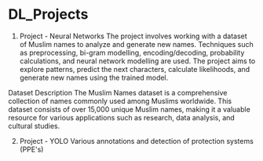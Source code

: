 # DL_Projects



1. Project - Neural Networks
The project involves working with a dataset of Muslim names to analyze and generate new names. Techniques such as preprocessing, bi-gram modelling, encoding/decoding, probability calculations, and neural network modelling are used. The project aims to explore patterns, predict the next characters, calculate likelihoods, and generate new names using the trained model.

Dataset Description
The Muslim Names dataset is a comprehensive collection of names commonly used among Muslims worldwide. This dataset consists of over 15,000 unique Muslim names, making it a valuable resource for various applications such as research, data analysis, and cultural studies.

2. Project - YOLO
   Various annotations and detection of protection systems (PPE's)
